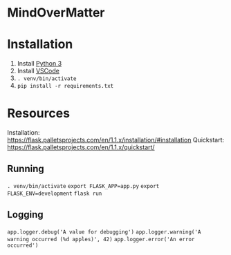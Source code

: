 # MindOverMatter

# Installation

1. Install [Python 3](https://www.python.org/downloads/)
2. Install [VSCode](https://code.visualstudio.com/Download)
3. `. venv/bin/activate`
4. `pip install -r requirements.txt`

# Resources

Installation: https://flask.palletsprojects.com/en/1.1.x/installation/#installation
Quickstart: https://flask.palletsprojects.com/en/1.1.x/quickstart/

## Running

`. venv/bin/activate`
`export FLASK_APP=app.py`
`export FLASK_ENV=development`
`flask run`

## Logging

`app.logger.debug('A value for debugging')`
`app.logger.warning('A warning occurred (%d apples)', 42)`
`app.logger.error('An error occurred')`
